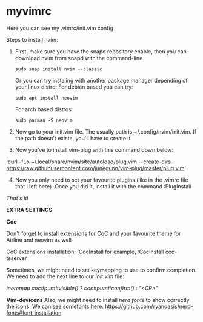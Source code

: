 # myvimrc


Here you can see my .vimrc/init.vim config

Steps to install nvim:

1. First, make sure you have the snapd repository enable, then you can download nvim from snapd with the command-line 
  
   `sudo snap install nvim --classic`
   
   Or you can try instaling with another package manager depending of your linux distro:
   For debian based you can try: 
   
   `sudo apt install neovim`
   
   For arch based distros: 
   
   `sudo pacman -S neovim`
   
2. Now go to your init.vim file. The usually path is  ~/.config/nvim/init.vim. If the path doesn't existe, you'll have to create it
3. Now you've to install vim-plug with this command down below:

  'curl -fLo ~/.local/share/nvim/site/autoload/plug.vim --create-dirs https://raw.githubusercontent.com/junegunn/vim-plug/master/plug.vim'
  
4. Now you only need to set your favourite plugins (like in the .vimrc file that i left here). Once you did it, install it with the command
:PlugInstall

*That's it!*



**EXTRA SETTINGS**

**Coc**

Don't forget to install extensions for CoC and your favourite theme for Airline and neovim as well

CoC extensions installation:
:CocInstall <extension-name> for example, :CocInstall coc-tsserver

Sometimes, we might need to set keymapping to use <enter> to confirm completion. We need to add the next line to our *init.vim* file:

*inoremap <silent><expr> <CR> coc#pum#visible() ? coc#pum#confirm() : "\<CR>"*

**Vim-devicons**
Also, we might need to install *nerd fonts* to show correctly the icons. We can see somefonts here:
https://github.com/ryanoasis/nerd-fonts#font-installation


